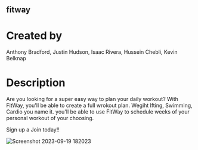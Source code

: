 ## fitway

# Created by
Anthony Bradford,
Justin Hudson,
Isaac Rivera,
Hussein Chebli,
Kevin Belknap


# Description
Are you looking for a super easy way to plan your daily workout? With FitWay, you'll be able to create a full wrokout plan. 
Wegiht lfting, Swimming, Cardio you name it. you'll be able to use FitWay to schedule weeks of your personal workout of your 
choosing.

Sign up a Join today!!

![Screenshot 2023-09-19 182023](https://github.com/jxhudson/fitway/assets/129125608/d22148fb-d887-48cc-a35b-d8f7104f7e00)
